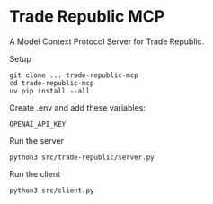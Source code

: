# Trade Republic MCP
A Model Context Protocol Server for Trade Republic.

Setup
```
git clone ... trade-republic-mcp
cd trade-republic-mcp
uv pip install --all
```

Create .env and add these variables:
```
OPENAI_API_KEY
```

Run the server
```
python3 src/trade-republic/server.py
```

Run the client
```
python3 src/client.py
```
